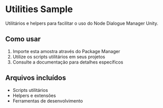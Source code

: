 # Utilities Sample

Utilitários e helpers para facilitar o uso do Node Dialogue Manager Unity.

## Como usar

1. Importe esta amostra através do Package Manager
2. Utilize os scripts utilitários em seus projetos
3. Consulte a documentação para detalhes específicos

## Arquivos incluídos

- Scripts utilitários
- Helpers e extensões
- Ferramentas de desenvolvimento
